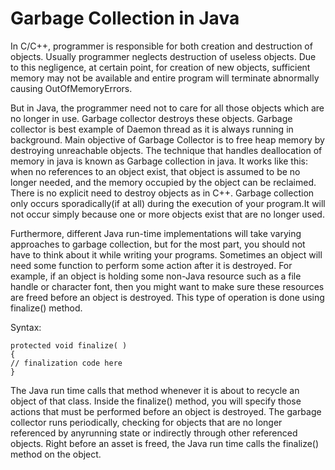 # Garbage Collection in Java

In C/C++, programmer is responsible for both creation and destruction of objects. Usually programmer neglects destruction of useless objects. Due to this negligence, at certain point, for creation of new objects, sufficient memory may not be available and entire program will terminate abnormally causing OutOfMemoryErrors.

But in Java, the programmer need not to care for all those objects which are no longer in use. Garbage collector destroys these objects. Garbage collector is best example of Daemon thread as it is always running in background. Main objective of Garbage Collector is to free heap memory by destroying unreachable objects. The technique that handles deallocation of memory in java is known as Garbage collection in java. It works like this: when no references to an object exist, that object is assumed to be no longer needed, and the memory occupied by the object can be reclaimed. There is no explicit need to destroy objects as in C++. Garbage collection only occurs sporadically(if at all) during the execution of your program.It will not occur simply because one or more objects exist that are no longer used.

Furthermore, different Java run-time implementations will take varying approaches to garbage collection, but for the most part, you should not have to think about it while writing your programs. Sometimes an object will need some function to perform some action after it is destroyed. For example, if an object is holding some non-Java resource such as a file handle or character font, then you might want to make sure these resources are freed before an object is destroyed. This type of operation is done using finalize() method.

Syntax:
```
protected void finalize( ) 
{ 
// finalization code here 
} 
```

The Java run time calls that method whenever it is about to recycle an object of that class. Inside the finalize() method, you will specify those actions that must be performed before an object is destroyed. The garbage collector runs periodically, checking for objects that are no longer referenced by anyrunning state or indirectly through other referenced objects. Right before an asset is freed, the Java run time calls the finalize() method on the object.
